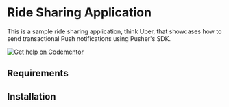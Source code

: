 # Ride Sharing Application
This is a sample ride sharing application, think Uber, that showcases how to send transactional Push notifications using Pusher's SDK.

[![Get help on Codementor](https://cdn.codementor.io/badges/get_help_github.svg)](https://www.codementor.io/neoighodaro?utm_source=github&utm_medium=button&utm_term=neoighodaro&utm_campaign=github)

## Requirements

## Installation



